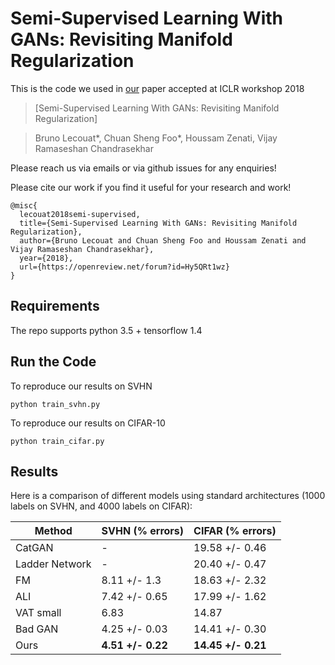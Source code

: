 # Semi-Supervised Learning With GANs: Revisiting Manifold Regularization

This is the code we used in [our](https://openreview.net/forum?id=Hy5QRt1wz) paper accepted at ICLR workshop 2018
>[Semi-Supervised Learning With GANs: Revisiting Manifold Regularization]

>Bruno Lecouat*, Chuan Sheng Foo*, Houssam Zenati, Vijay Ramaseshan Chandrasekhar

Please reach us via emails or via github issues for any enquiries!

Please cite our work if you find it useful for your research and work!

```
@misc{
  lecouat2018semi-supervised,
  title={Semi-Supervised Learning With GANs: Revisiting Manifold Regularization},
  author={Bruno Lecouat and Chuan Sheng Foo and Houssam Zenati and Vijay Ramaseshan Chandrasekhar},
  year={2018},
  url={https://openreview.net/forum?id=Hy5QRt1wz}
}

```


## Requirements

The repo supports python 3.5 + tensorflow 1.4


## Run the Code


To reproduce our results on SVHN
```
python train_svhn.py
```

To reproduce our results on CIFAR-10
```
python train_cifar.py
```

## Results

Here is a comparison of different models using standard architectures (1000 labels on SVHN, and 4000 labels on CIFAR):

Method | SVHN (% errors) | CIFAR (% errors)
-- | -- | --
CatGAN | - | 19.58 +/- 0.46
Ladder Network | - | 20.40 +/- 0.47
FM  | 8.11 +/- 1.3 | 18.63 +/- 2.32
ALI | 7.42 +/- 0.65 | 17.99 +/- 1.62
VAT small |  6.83 | 14.87
Bad GAN  | 4.25 +/- 0.03 | 14.41 +/- 0.30
Ours | **4.51 +/- 0.22**| **14.45 +/- 0.21**



